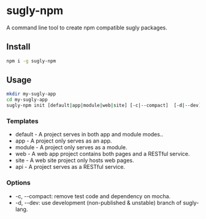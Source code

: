 # sugly-npm
A command line tool to create npm compatible sugly packages.

## Install
````sh
npm i -g sugly-npm
````

## Usage
````sh
mkdir my-sugly-app
cd my-sugly-app
sugly-npm init [default|app|module|web|site] [-c|--compact]  [-d|--dev]
````
### Templates
- default - A project serves in both app and module modes..
- app - A project only serves as an app.
- module - A project only serves as a module.
- web - A web app project contains both pages and a RESTful service.
- site - A web site project only hosts web pages.
- api - A project serves as a RESTful service.

### Options
- -c, --compact: remove test code and dependency on mocha.
- -d, --dev: use development (non-published & unstable) branch of sugly-lang.
